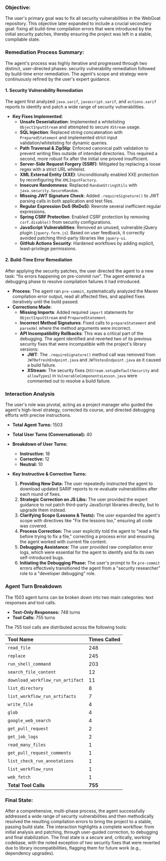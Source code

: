 ### **Objective:**

The user's primary goal was to fix all security vulnerabilities in the WebGoat repository. This objective later expanded to include a crucial secondary goal: fixing all build-time compilation errors that were introduced by the initial security patches, thereby ensuring the project was left in a stable, compilable state.

### **Remediation Process Summary:**

The agent's process was highly iterative and progressed through two distinct, user-directed phases: security vulnerability remediation followed by build-time error remediation. The agent's scope and strategy were continuously refined by the user's expert guidance.

#### **1. Security Vulnerability Remediation**

The agent first analyzed `java.sarif`, `javascript.sarif`, and `actions.sarif` reports to identify and patch a wide range of security vulnerabilities.

-   **Key Fixes Implemented**:
    -   **Unsafe Deserialization**: Implemented a whitelisting `ObjectInputStream` and attempted to secure `XStream` usage.
    -   **SQL Injection**: Replaced string concatenation with `PreparedStatement` and implemented strict input validation/whitelisting for dynamic queries.
    -   **Path Traversal & ZipSlip**: Enforced canonical path validation to prevent writing files outside of intended directories. This required a second, more robust fix after the initial one proved insufficient.
    -   **Server-Side Request Forgery (SSRF)**: Mitigated by replacing a loose regex with a strict URL whitelist.
    -   **XML External Entity (XXE)**: Unconditionally enabled XXE protection by reconfiguring the `XMLInputFactory`.
    -   **Insecure Randomness**: Replaced `RandomStringUtils` with `java.security.SecureRandom`.
    -   **Missing JWT Signature Check**: Added `.requireSignature()` to JWT parsing calls in both application and test files.
    -   **Regular Expression DoS (ReDoS)**: Rewrote several inefficient regular expressions.
    -   **Spring CSRF Protection**: Enabled CSRF protection by removing `csrf.disable()` from security configurations.
    -   **JavaScript Vulnerabilities**: Removed an unused, vulnerable jQuery plugin (`jquery.form.js`). Based on user feedback, it correctly avoided patching third-party libraries like `jquery-ui`.
    -   **GitHub Actions Security**: Hardened workflows by adding explicit, least-privilege permissions.

#### **2. Build-Time Error Remediation**

After applying the security patches, the user directed the agent to a new task: "fix errors happening on pre-commit run". The agent entered a debugging phase to resolve compilation failures it had introduced.

-   **Process**: The agent ran `pre-commit`, systematically analyzed the Maven compilation error output, read all affected files, and applied fixes iteratively until the build passed.
-   **Corrections Made**:
    -   **Missing Imports**: Added required `import` statements for `ObjectInputStream` and `PreparedStatement`.
    -   **Incorrect Method Signatures**: Fixed calls to `prepareStatement` and `parseXml` where the method arguments were incorrect.
    -   **API Incompatibility Rollbacks**: This was a critical part of the debugging. The agent identified and reverted two of its previous security fixes that were incompatible with the project's library versions:
        -   **JWT**: The `.requireSignature()` method call was removed from `JWTRefreshEndpoint.java` and `JWTVotesEndpoint.java` as it caused a build failure.
        -   **XStream**: The security fixes (`XStream.setupDefaultSecurity` and `allowTypes`) in `VulnerableComponentsLesson.java` were commented out to resolve a build failure.

### **Interaction Analysis**

The user's role was pivotal, acting as a project manager who guided the agent's high-level strategy, corrected its course, and directed debugging efforts with precise instructions.

-   **Total Agent Turns:** 1503
-   **Total User Turns (Conversational):** 40
-   **Breakdown of User Turns:**
    -   **Instructive:** 18
    -   **Corrective:** 12
    -   **Neutral:** 10

-   **Key Instructive & Corrective Turns:**
    1.  **Providing New Data:** The user repeatedly instructed the agent to download updated SARIF reports to re-evaluate vulnerabilities after each round of fixes.
    2.  **Strategic Correction on JS Libs:** The user provided the expert guidance to _not_ patch third-party JavaScript libraries directly, but to upgrade them instead.
    3.  **Clarifying Scope (Lessons & Tests):** The user expanded the agent's scope with directives like "Fix the lessons too," ensuring all code was covered.
    4.  **Process Correction:** The user explicitly told the agent to "read a file before trying to fix a file," correcting a process error and ensuring the agent worked with current file content.
    5.  **Debugging Assistance:** The user provided raw compilation error logs, which were essential for the agent to identify and fix its own self-introduced bugs.
    6.  **Initiating the Debugging Phase:** The user's prompt to fix `pre-commit` errors effectively transitioned the agent from a "security researcher" role to a "developer debugging" role.

### **Agent Turn Breakdown**

The 1503 agent turns can be broken down into two main categories: text responses and tool calls.

*   **Text-Only Responses:** 748 turns
*   **Tool Calls:** 755 turns

The 755 tool calls are distributed across the following tools:

| Tool Name                        | Times Called |
| :------------------------------- | :----------- |
| `read_file`                      | 248          |
| `replace`                        | 245          |
| `run_shell_command`              | 203          |
| `search_file_content`            | 12           |
| `download_workflow_run_artifact` | 11           |
| `list_directory`                 | 8            |
| `list_workflow_run_artifacts`    | 7            |
| `write_file`                     | 4            |
| `glob`                           | 4            |
| `google_web_search`              | 4            |
| `get_pull_request`               | 2            |
| `get_job_logs`                   | 2            |
| `read_many_files`                | 1            |
| `get_pull_request_comments`      | 1            |
| `list_check_run_annotations`     | 1            |
| `list_workflow_runs`             | 1            |
| `web_fetch`                      | 1            |
| **Total Tool Calls**             | **755**      |

### **Final State:**

After a comprehensive, multi-phase process, the agent successfully addressed a wide range of security vulnerabilities and then methodically resolved the resulting compilation errors to bring the project to a stable, passing build state. The interaction highlights a complete workflow: from initial analysis and patching, through user-guided correction, to debugging and final stabilization. The final state is a secure and, critically, _working_ codebase, with the noted exception of two security fixes that were reverted due to library incompatibilities, flagging them for future work (e.g., dependency upgrades).